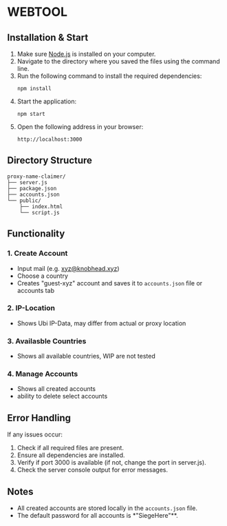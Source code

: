 # WEBTOOL

## Installation & Start

1. Make sure [Node.js](https://nodejs.org/) is installed on your computer.
2. Navigate to the directory where you saved the files using the command line.
3. Run the following command to install the required dependencies:
   ```
   npm install
   ```
4. Start the application:
   ```
   npm start
   ```
5. Open the following address in your browser:
   ```
   http://localhost:3000
   ```
## Directory Structure

```
proxy-name-claimer/
├── server.js                
├── package.json             
├── accounts.json            
└── public/                  
    ├── index.html           
    └── script.js           
```

## Functionality

### 1. Create Account
- Input mail (e.g. xyz@knobhead.xyz)
- Choose a country
- Creates "guest-xyz" account and saves it to ```accounts.json``` file or accounts tab

### 2. IP-Location
- Shows Ubi IP-Data, may differ from actual or proxy location

### 3. Availasble Countries
- Shows all available countries, WIP are not tested

### 4. Manage Accounts
- Shows all created accounts
- ability to delete select accounts

## Error Handling
If any issues occur:
1. Check if all required files are present.
2. Ensure all dependencies are installed.
3. Verify if port 3000 is available (if not, change the port in server.js).
4. Check the server console output for error messages.

## Notes

- All created accounts are stored locally in the ```accounts.json``` file.
- The default password for all accounts is *"SiegeHere"**.

